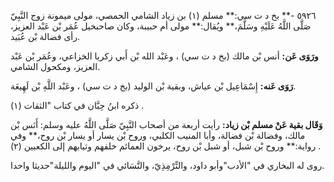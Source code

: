 ٥٩٢٦ -** بخ د ت سي:** مسلم (١) بن زياد الشامي الحمصي، مولى ميمونة زوج النَّبِيّ صَلَّى اللَّهُ عَلَيْهِ وسَلَّمَ،** ويُقال:** مولى أم حبيبة، وكان صاحبخيل عُمَر بْن عَبْد العزيز، رأى فضالة بْن عُبَيد.

**ورَوَى عَن:** أنس بْن مالك (بخ د ت سي) ، وعَبْد الله بْن أَبي زكريا الخزاعي، وعُمَر بْن عَبْد العزيز، ومكحول الشامي.

**رَوَى عَنه:** إِسْمَاعِيل بْن عياش، وبقية بْن الوليد (بخ د ت سي) ، وعَبْد اللَّهِ بْن لَهِيعَة.

ذكره ابنُ حِبَّان في كتاب "الثقات (١) .

**وَقَال بقية عَنْ مسلم بْن زياد:** رأيت أربعة من أصحاب النَّبِيّ صَلَّى اللَّهُ عليه وسلم: أَنَس بْن مالك، وفضالة بْن فضالة، وأبا المنيب الكلبي، وروح بْن يسار أو يسار بْن روح،** وفي رواية:** وروح بْن شبل، أو شبل بْن روح، يرخون العمائم خلفهم وثيابهم إلى الكعبين (٢) .

روى له البخاري في "الأدب"وأبو داود، والتِّرْمِذِيّ، والنَّسَائي في "اليوم والليلة"حديثا واحدا.